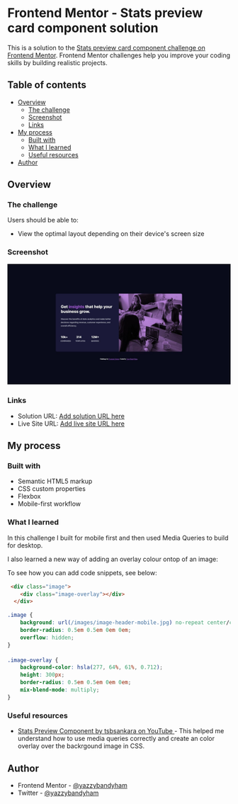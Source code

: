 # Frontend Mentor - Stats preview card component solution

This is a solution to the [Stats preview card component challenge on Frontend Mentor](https://www.frontendmentor.io/challenges/stats-preview-card-component-8JqbgoU62). Frontend Mentor challenges help you improve your coding skills by building realistic projects. 

## Table of contents

- [Overview](#overview)
  - [The challenge](#the-challenge)
  - [Screenshot](#screenshot)
  - [Links](#links)
- [My process](#my-process)
  - [Built with](#built-with)
  - [What I learned](#what-i-learned)
  - [Useful resources](#useful-resources)
- [Author](#author)


## Overview

### The challenge

Users should be able to:

- View the optimal layout depending on their device's screen size

### Screenshot

![](./screenshot.jpg)


### Links

- Solution URL: [Add solution URL here](https://your-solution-url.com)
- Live Site URL: [Add live site URL here](https://your-live-site-url.com)

## My process

### Built with

- Semantic HTML5 markup
- CSS custom properties
- Flexbox
- Mobile-first workflow


### What I learned
In this challenge I built for mobile first and then used Media Queries to build for desktop. 

I also learned a new way of adding an overlay colour ontop of an image:

To see how you can add code snippets, see below:

```html
 <div class="image">
    <div class="image-overlay"></div>
  </div>
```

```css
.image {
    background: url(/images/image-header-mobile.jpg) no-repeat center/cover;
    border-radius: 0.5em 0.5em 0em 0em;
    overflow: hidden;
}

.image-overlay {
    background-color: hsla(277, 64%, 61%, 0.712);
    height: 300px;
    border-radius: 0.5em 0.5em 0em 0em;
    mix-blend-mode: multiply;
}
```

### Useful resources

- [Stats Preview Component by tsbsankara on YouTube ](https://www.youtube.com/watch?v=2tlbKm8_4mg&t=2553s) - This helped me understand how to use media queries correctly and create an color overlay over the backrgound image in CSS.

## Author
- Frontend Mentor - [@yazzybandyham](https://www.frontendmentor.io/profile/yazzybandyham)
- Twitter - [@yazzybandyham](https://www.twitter.com/yazzybandyham)


